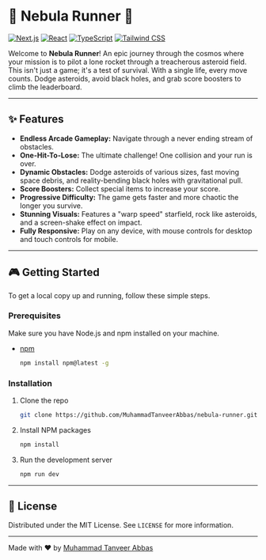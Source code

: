 # 🚀 Nebula Runner 🌌

[![Next.js](https://img.shields.io/badge/Next.js-000000?style=for-the-badge&logo=nextdotjs&logoColor=white)](https://nextjs.org/)
[![React](https://img.shields.io/badge/React-20232A?style=for-the-badge&logo=react&logoColor=61DAFB)](https://reactjs.org/)
[![TypeScript](https://img.shields.io/badge/TypeScript-007ACC?style=for-the-badge&logo=typescript&logoColor=white)](https://www.typescriptlang.org/)
[![Tailwind CSS](https://img.shields.io/badge/Tailwind_CSS-38B2AC?style=for-the-badge&logo=tailwind-css&logoColor=white)](https://tailwindcss.com/)

Welcome to **Nebula Runner**! An epic journey through the cosmos where your mission is to pilot a lone rocket through a treacherous asteroid field. This isn't just a game; it's a test of survival. With a single life, every move counts. Dodge asteroids, avoid black holes, and grab score boosters to climb the leaderboard.

---

## ✨ Features

- **Endless Arcade Gameplay:** Navigate through a never ending stream of obstacles.
- **One-Hit-To-Lose:** The ultimate challenge! One collision and your run is over.
- **Dynamic Obstacles:** Dodge asteroids of various sizes, fast moving space debris, and reality-bending black holes with gravitational pull.
- **Score Boosters:** Collect special items to increase your score.
- **Progressive Difficulty:** The game gets faster and more chaotic the longer you survive.
- **Stunning Visuals:** Features a "warp speed" starfield, rock like asteroids, and a screen-shake effect on impact.
- **Fully Responsive:** Play on any device, with mouse controls for desktop and touch controls for mobile.

---

## 🎮 Getting Started

To get a local copy up and running, follow these simple steps.

### Prerequisites

Make sure you have Node.js and npm installed on your machine.

- [npm](https://www.npmjs.com/get-npm)
  ```sh
  npm install npm@latest -g
  ```

### Installation

1.  Clone the repo
    ```sh
    git clone https://github.com/MuhammadTanveerAbbas/nebula-runner.git
    ```
2.  Install NPM packages
    ```sh
    npm install
    ```
3.  Run the development server
    ```sh
    npm run dev
    ```

---

## 📜 License

Distributed under the MIT License. See `LICENSE` for more information.

---

Made with ❤️ by [Muhammad Tanveer Abbas](https://github.com/muhammadtanveerabbas)
